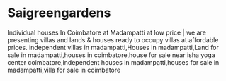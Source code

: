 # Saigreengardens
Individual houses In Coimbatore at Madampatti at low price | we are presenting villas and lands &amp; houses ready to occupy villas at affordable prices. independent villas in madampatti,Houses in madampatti,Land for sale in madampatti,houses in coimbatore,house for sale near isha yoga center coimbatore,independent houses in madampatti,houses for sale in madampatti,villa for sale in coimbatore
